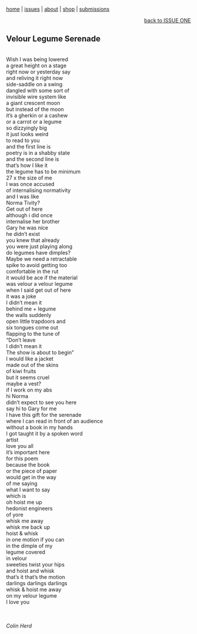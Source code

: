 [home](index.md) | [issues](issues.md) | [about](about.md) | [shop](shop.md)  |  [submissions](submit.md)

<div align="right">
  <a href="issueone.md">back to ISSUE ONE</a>
</div>

## Velour Legume Serenade <br>
<br>
Wish I was being lowered <br>
a great height on a stage <br>
right now or yesterday say <br>
and reliving it right now <br>
side-saddle on a swing <br>
dangled with some sort of <br>
invisible wire system like <br>
a giant crescent moon <br>
but instead of the moon <br>
it’s a gherkin or a cashew <br>
or a carrot or a legume <br>
so dizzyingly big <br>
it just looks weird <br>
to read to you <br>
and the first line is <br>
poetry is in a shabby state <br>
and the second line is <br>
that’s how I like it <br>
the legume has to be minimum <br>
27 x the size of me <br>
I was once accused <br>
of internalising normativity <br>
and I was like <br>
Norma Tivity? <br>
Get out of here <br>
although i did once <br>
internalise her brother <br>
Gary he was nice <br>
he didn’t exist <br>
you knew that already <br>
you were just playing along <br>
do legumes have dimples? <br>
Maybe we need a retractable <br>
spike to avoid getting too <br>
comfortable in the rut <br>
it would be ace if the material <br>
was velour a velour legume <br>
when I said get out of here <br>
it was a joke <br>
I didn’t mean it <br>
behind me + legume <br>
the walls suddenly <br>
open little trapdoors and <br>
six tongues come out <br>
flapping to the tune of <br>
“Don’t leave <br>
I didn’t mean it <br>
The show is about to begin” <br>
I would like a jacket <br>
made out of the skins <br>
of kiwi fruits <br>
but it seems cruel   <br>
maybe a vest?  <br>
if I work on my abs  <br>
hi Norma  <br>
didn’t expect to see you here  <br>
say hi to Gary for me  <br>
I have this gift for the serenade  <br>
where I can read in front of an audience  <br> 
without a book in my hands  <br>
I got taught it by a spoken word  <br>
artist  <br>
love you all  <br>
it’s important here  <br>
for this poem  <br>
because the book  <br>
or the piece of paper  <br>
would get in the way  <br>
of me saying  <br>
what I want to say  <br>
which is  <br>
oh hoist me up  <br>
hedonist engineers  <br>
of yore  <br>
whisk me away  <br>
whisk me back up  <br>
hoist & whisk  <br>
in one motion if you can  <br>
in the dimple of my   <br>
legume covered  <br>
in velour  <br>
sweeties twist your hips  <br>
and hoist and whisk  <br>
that’s it that’s the motion  <br>
darlings darlings darlings  <br>
whisk & hoist me away  <br>
on my velour legume  <br>
I love you <br>
 <br>
  <br>

  *Colin Herd*
